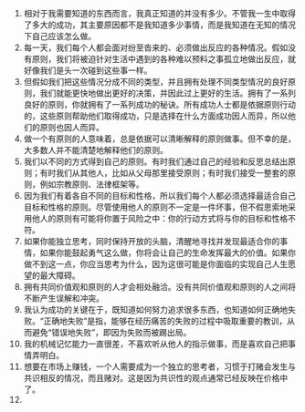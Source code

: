 1. 相对于我需要知道的东西而言，我真正知道的并没有多少。不管我一生中取得了多大的成功，其主要原因都不是我知道多少事情，而是我知道在无知的情况下自己应该怎么做。
2. 每一天，我们每个人都会面对纷至沓来的、必须做出反应的各种情况。假如没有原则，我们将被迫针对生活中遇到的各种难以预料之事孤立地做出反应，就好像我们是头一次碰到这些事一样。
3. 但假如我们把这些情况分成不同的类型，并且拥有处理不同类型情况的良好原则，我们就能更快地做出更好的决策，并因此过上更好的生活。拥有了一系列良好的原则，你就拥有了一系列成功的秘诀。所有成功人士都是依据原则行动的，这些原则帮助他们取得成功，只是选择在什么方面成功因人而异，所以他们的原则也因人而异。
4. 做一个有原则的人意味着，总是依据可以清晰解释的原则做事。但不幸的是，大多数人并不能清楚地解释他们的原则。
5. 我们以不同的方式得到自己的原则。有时我们通过自己的经验和反思总结出原则；有时我们从其他人，比如从父母那里接受原则；有时我们接受一整套的原则，例如宗教原则、法律框架等。
6. 因为我们有着各自不同的目标和性格，所以我们每个人都必须选择最适合自己目标和性格的原则。尽管使用他人的原则不一定是一件坏事，但不假思索地采用他人的原则有可能将你置于风险之中：你的行动方式将与你的目标和性格不符。
7. 如果你能独立思考，同时保持开放的头脑，清醒地寻找并发现最适合你的事情，如果你能鼓起勇气这么做，你将会让自己的生命发挥最大的价值。如果你做不到这一点，你应当思考为什么，因为这很可能是你面临的实现自己人生愿望的最大障碍。
8. 拥有共同价值观和原则的人才会相处融洽。没有共同价值观和原则的人之间将不断产生误解和冲突。
9. 我认为成功的关键在于，既知道如何努力追求很多东西，也知道如何正确地失败。“正确地失败”是指，能够在经历痛苦的失败的过程中吸取重要的教训，从而避免“错误地失败”，即因为失败而被踢出局。
10. 我的机械记忆能力一直很差，不喜欢听从他人的指示做事，而是喜欢自己把事情弄明白。
11. 想要在市场上赚钱，一个人需要成为一个独立的思考者，习惯于打赌会发生与共识相反的情况，而且赌对。这是因为共识性的观点通常已经反映在价格中了。
12. 

